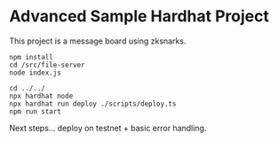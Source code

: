 # Advanced Sample Hardhat Project

This project is a message board using zksnarks.

```To test locally
npm install
cd /src/file-server
node index.js

cd ../../
npx hardhat node
npx hardhat run deploy ./scripts/deploy.ts
npm run start
```
Next steps... deploy on testnet + basic error handling.
